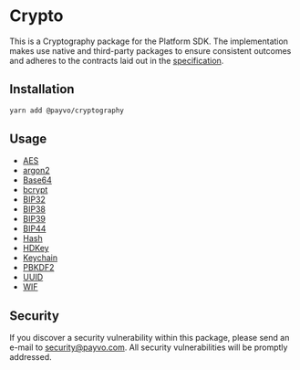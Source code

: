 # Crypto

This is a Cryptography package for the Platform SDK. The implementation makes use native and third-party packages to ensure consistent outcomes and adheres to the contracts laid out in the [specification](/docs/specification.md).

## Installation

```bash
yarn add @payvo/cryptography
```

## Usage

- [AES](/docs/crypto/aes.md)
- [argon2](/docs/crypto/argon2.md)
- [Base64](/docs/crypto/base64.md)
- [bcrypt](/docs/crypto/bcrypt.md)
- [BIP32](/docs/crypto/bip32.md)
- [BIP38](/docs/crypto/bip38.md)
- [BIP39](/docs/crypto/bip39.md)
- [BIP44](/docs/crypto/bip44.md)
- [Hash](/docs/crypto/hash.md)
- [HDKey](/docs/crypto/hdkey.md)
- [Keychain](/docs/crypto/keychain.md)
- [PBKDF2](/docs/crypto/pbkdf2.md)
- [UUID](/docs/crypto/uuid.md)
- [WIF](/docs/crypto/wif.md)

## Security

If you discover a security vulnerability within this package, please send an e-mail to [security@payvo.com](mailto:security@payvo.com). All security vulnerabilities will be promptly addressed.
